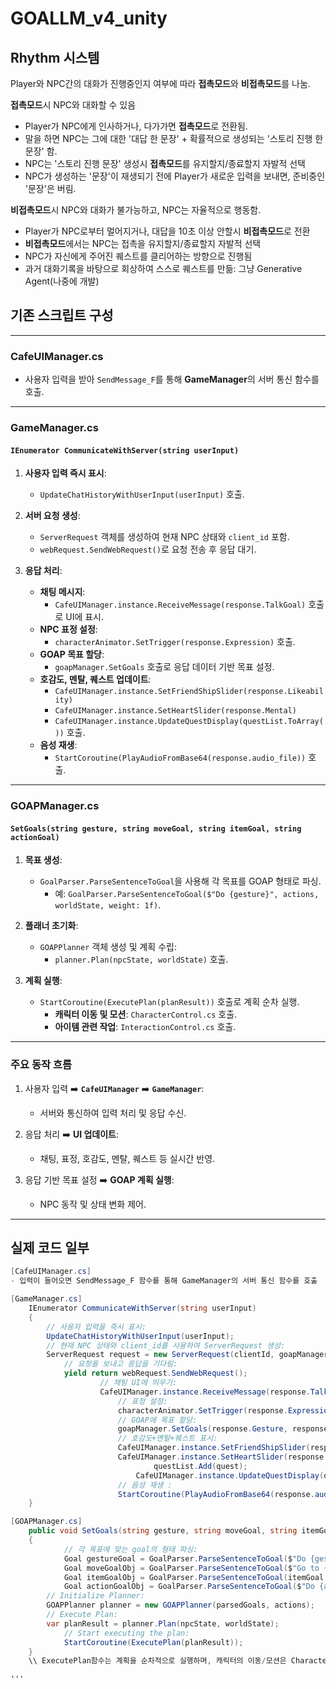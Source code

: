 # GOALLM_v4_unity

## Rhythm 시스템
Player와 NPC간의 대화가 진행중인지 여부에 따라 **접촉모드**와 **비접촉모드**를 나눔.

**접촉모드**시 NPC와 대화할 수 있음
- Player가 NPC에게 인사하거나, 다가가면 **접촉모드**로 전환됨.
- 말을 하면 NPC는 그에 대한 '대답 한 문장' + 확률적으로 생성되는 '스토리 진행 한 문장' 함. 
- NPC는 '스토리 진행 문장' 생성시 **접촉모드**를 유지할지/종료할지 자발적 선택
- NPC가 생성하는 '문장'이 재생되기 전에 Player가 새로운 입력을 보내면, 준비중인 '문장'은 버림.

**비접촉모드**시 NPC와 대화가 불가능하고, NPC는 자율적으로 행동함.
- Player가 NPC로부터 멀어지거나, 대답을 10초 이상 안할시 **비접촉모드**로 전환
- **비접촉모드**에서는 NPC는 접촉을 유지할지/종료할지 자발적 선택
- NPC가 자신에게 주어진 퀘스트를 클리어하는 방향으로 진행됨
- 과거 대화기록을 바탕으로 회상하여 스스로 퀘스트를 만듦: 그냥 Generative Agent(나중에 개발)






## 기존 스크립트 구성

---

### **CafeUIManager.cs**
- 사용자 입력을 받아 `SendMessage_F`를 통해 **GameManager**의 서버 통신 함수를 호출.

---

### **GameManager.cs**

#### **`IEnumerator CommunicateWithServer(string userInput)`**
1. **사용자 입력 즉시 표시**:
   - `UpdateChatHistoryWithUserInput(userInput)` 호출.

2. **서버 요청 생성**:
   - `ServerRequest` 객체를 생성하여 현재 NPC 상태와 `client_id` 포함.
   - `webRequest.SendWebRequest()`로 요청 전송 후 응답 대기.

3. **응답 처리**:
   - **채팅 메시지**:
     - `CafeUIManager.instance.ReceiveMessage(response.TalkGoal)` 호출로 UI에 표시.
   - **NPC 표정 설정**:
     - `characterAnimator.SetTrigger(response.Expression)` 호출.
   - **GOAP 목표 할당**:
     - `goapManager.SetGoals` 호출로 응답 데이터 기반 목표 설정.
   - **호감도, 멘탈, 퀘스트 업데이트**:
     - `CafeUIManager.instance.SetFriendShipSlider(response.Likeability)`
     - `CafeUIManager.instance.SetHeartSlider(response.Mental)`
     - `CafeUIManager.instance.UpdateQuestDisplay(questList.ToArray())` 호출.
   - **음성 재생**:
     - `StartCoroutine(PlayAudioFromBase64(response.audio_file))` 호출.

---

### **GOAPManager.cs**

#### **`SetGoals(string gesture, string moveGoal, string itemGoal, string actionGoal)`**
1. **목표 생성**:
   - `GoalParser.ParseSentenceToGoal`을 사용해 각 목표를 GOAP 형태로 파싱.
     - 예: `GoalParser.ParseSentenceToGoal($"Do {gesture}", actions, worldState, weight: 1f)`.

2. **플래너 초기화**:
   - `GOAPPlanner` 객체 생성 및 계획 수립:
     - `planner.Plan(npcState, worldState)` 호출.

3. **계획 실행**:
   - `StartCoroutine(ExecutePlan(planResult))` 호출로 계획 순차 실행.
     - **캐릭터 이동 및 모션**: `CharacterControl.cs` 호출.
     - **아이템 관련 작업**: `InteractionControl.cs` 호출.

---

### **주요 동작 흐름**
1. 사용자 입력 ➡️ **`CafeUIManager`** ➡️ **`GameManager`**:
   - 서버와 통신하여 입력 처리 및 응답 수신.

2. 응답 처리 ➡️ **UI 업데이트**:
   - 채팅, 표정, 호감도, 멘탈, 퀘스트 등 실시간 반영.

3. 응답 기반 목표 설정 ➡️ **GOAP 계획 실행**:
   - NPC 동작 및 상태 변화 제어.

---

## 실제 코드 일부
```csharp
[CafeUIManager.cs]
- 입력이 들어오면 SendMessage_F 함수를 통해 GameManager의 서버 통신 함수를 호출

[GameManager.cs]
    IEnumerator CommunicateWithServer(string userInput)
    {
        // 사용자 입력을 즉시 표시:
        UpdateChatHistoryWithUserInput(userInput);
        // 현재 NPC 상태와 client_id를 사용하여 ServerRequest 생성:
        ServerRequest request = new ServerRequest(clientId, goapManager.CurrentNPCStatus, userInput);
            // 요청을 보내고 응답을 기다림:
            yield return webRequest.SendWebRequest();
                    // 채팅 UI에 띄우기:
                    CafeUIManager.instance.ReceiveMessage(response.TalkGoal);
                        // 표정 설정:
                        characterAnimator.SetTrigger(response.Expression);
                        // GOAP에 목표 할당:
                        goapManager.SetGoals(response.Gesture, response.MoveGoal, response.ItemGoal, response.ActionGoal);
                        // 호감도+멘탈+퀘스트 표시: 
                        CafeUIManager.instance.SetFriendShipSlider(response.Likeability);
                        CafeUIManager.instance.SetHeartSlider(response.Mental);
                                questList.Add(quest);
                            CafeUIManager.instance.UpdateQuestDisplay(questList.ToArray());
                        // 음성 재생 :
                        StartCoroutine(PlayAudioFromBase64(response.audio_file));
    }

[GOAPManager.cs]
    public void SetGoals(string gesture, string moveGoal, string itemGoal, string actionGoal)
    {
            // 각 목표에 맞는 goal의 형태 파싱:
            Goal gestureGoal = GoalParser.ParseSentenceToGoal($"Do {gesture}", actions, worldState, weight: 1f);
            Goal moveGoalObj = GoalParser.ParseSentenceToGoal($"Go to {moveGoal}", actions, worldState, weight: 1f);
            Goal itemGoalObj = GoalParser.ParseSentenceToGoal(itemGoal, actions, worldState, weight: 1f);
            Goal actionGoalObj = GoalParser.ParseSentenceToGoal($"Do {actionGoal}", actions, worldState, weight: 1f);
        // Initialize Planner:
        GOAPPlanner planner = new GOAPPlanner(parsedGoals, actions);
        // Execute Plan:
        var planResult = planner.Plan(npcState, worldState);
            // Start executing the plan:
            StartCoroutine(ExecutePlan(planResult));
​    }
    \\ ExecutePlan함수는 계획을 순차적으로 실행하며, 캐릭터의 이동/모션은 CharacterControl.cs, 캐릭터의 item관련은 InteractionControl.cs호출

'''
